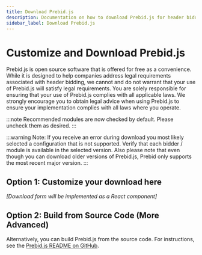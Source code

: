 ```yaml
---
title: Download Prebid.js
description: Documentation on how to download Prebid.js for header bidding.
sidebar_label: Download Prebid.js
---
```


# Customize and Download Prebid.js

Prebid.js is open source software that is offered for free as a convenience. While it is designed to help companies address legal requirements associated with header bidding, we cannot and do not warrant that your use of Prebid.js will satisfy legal requirements. You are solely responsible for ensuring that your use of Prebid.js complies with all applicable laws. We strongly encourage you to obtain legal advice when using Prebid.js to ensure your implementation complies with all laws where you operate.

:::note
Recommended modules are now checked by default. Please uncheck them as desired.
:::

:::warning
Note: If you receive an error during download you most likely selected a configuration that is not supported. Verify that each bidder / module is available in the selected version. Also please note that even though you can download older versions of Prebid.js, Prebid only supports the most recent major version.
:::

## Option 1: Customize your download here

*[Download form will be implemented as a React component]*

## Option 2: Build from Source Code (More Advanced)

Alternatively, you can build Prebid.js from the source code. For instructions, see the [Prebid.js README on GitHub](https://github.com/prebid/Prebid.js/blob/master/README.md).
